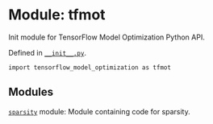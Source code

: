 <div itemscope itemtype="http://developers.google.com/ReferenceObject">
<meta itemprop="name" content="tfmot" />
<meta itemprop="path" content="Stable" />
</div>

# Module: tfmot

Init module for TensorFlow Model Optimization Python API.

Defined in
[`__init__.py`](https://github.com/tensorflow/model-optimization/tree/master/tensorflow_model_optimization/__init__.py).

<!-- Placeholder for "Used in" -->

```
import tensorflow_model_optimization as tfmot
```

## Modules

[`sparsity`](./tfmot/sparsity.md) module: Module containing code for sparsity.
